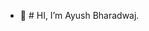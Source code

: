 - 👋 # HI, I’m Ayush Bharadwaj.


<!---
Ayush-bh/Ayush-bh is a ✨ special ✨ repository because its `README.md` (this file) appears on your GitHub profile.
You can click the Preview link to take a look at your changes.
--->
